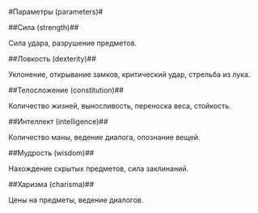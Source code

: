 #Параметры (parameters)#

##Сила (strength)##

Сила удара, разрушение предметов.

##Ловкость (dexterity)##

Уклонение, открывание замков, критический удар, стрельба из лука.

##Телосложение (constitution)##

Количество жизней, выносливость, переноска веса, стойкость.

##Интеллект (intelligence)##

Количество маны, ведение диалога, опознание вещей.

##Мудрость (wisdom)##

Нахождение скрытых предметов, сила заклинаний.

##Харизма (charisma)##

Цены на предметы, ведение диалогов.